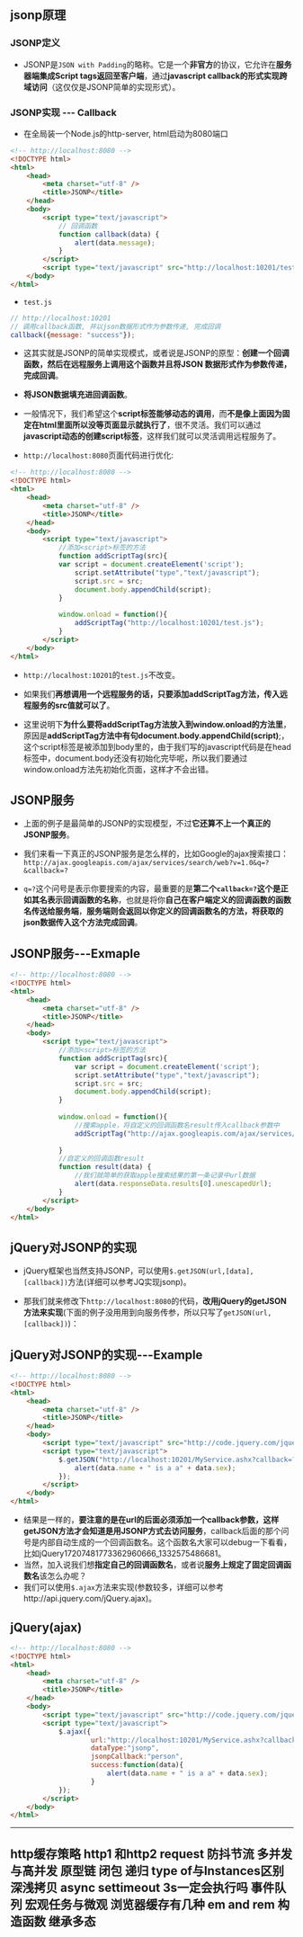 ## jsonp原理  

### JSONP定义
- JSONP是`JSON with Padding`的略称。它是一个**非官方**的协议，它允许在**服务器端集成Script tags返回至客户端**，通过**javascript callback的形式实现跨域访问**（这仅仅是JSONP简单的实现形式）。


### JSONP实现 --- Callback


- 在全局装一个Node.js的http-server, html启动为8080端口

``` html
<!-- http://localhost:8080 -->
<!DOCTYPE html>
<html>
    <head>
        <meta charset="utf-8" />
        <title>JSONP</title>
    </head>
    <body>
        <script type="text/javascript">
            // 回调函数
            function callback(data) {
                alert(data.message);
            }
        </script>
        <script type="text/javascript" src="http://localhost:10201/test.js"></script>
    </body>
</html>
```

- `test.js`

``` javascript
// http://localhost:10201
// 调用callback函数, 并以json数据形式作为参数传递, 完成回调
callback({message: "success"});
```

- 这其实就是JSONP的简单实现模式，或者说是JSONP的原型：**创建一个回调函数，然后在远程服务上调用这个函数并且将JSON 数据形式作为参数传递，完成回调**。
- **将JSON数据填充进回调函数**。


- 一般情况下，我们希望这个**script标签能够动态的调用**，而**不是像上面因为固定在html里面所以没等页面显示就执行了**，很不灵活。我们可以通过**javascript动态的创建script标签**，这样我们就可以灵活调用远程服务了。

- `http://localhost:8080`页面代码进行优化:

``` html
<!-- http://localhost:8080 -->
<!DOCTYPE html>
<html>
    <head>
        <meta charset="utf-8" />
        <title>JSONP</title>
    </head>
    <body>
        <script type="text/javascript">
            //添加<script>标签的方法
            function addScriptTag(src){
            var script = document.createElement('script');
                script.setAttribute("type","text/javascript");
                script.src = src;
                document.body.appendChild(script);
            }
            
            window.onload = function(){
                addScriptTag("http://localhost:10201/test.js");
            }
        </script>
    </body>
</html>
```

- `http://localhost:10201`的`test.js`不改变。


- 如果我们**再想调用一个远程服务的话，只要添加addScriptTag方法，传入远程服务的src值就可以了**。

- 这里说明下**为什么要将addScriptTag方法放入到window.onload的方法里**，原因是**addScriptTag方法中有句document.body.appendChild(script)**;，这个script标签是被添加到body里的，由于我们写的javascript代码是在head标签中，document.body还没有初始化完毕呢，所以我们要通过window.onload方法先初始化页面，这样才不会出错。


## JSONP服务
- 上面的例子是最简单的JSONP的实现模型，不过**它还算不上一个真正的JSONP服务**。

- 我们来看一下真正的JSONP服务是怎么样的，比如Google的ajax搜索接口：`http://ajax.googleapis.com/ajax/services/search/web?v=1.0&q=?&callback=?`

- `q=?`这个问号是表示你要搜索的内容，最重要的是**第二个`callback=?`这个是正如其名表示回调函数的名称**，也就是将你**自己在客户端定义的回调函数的函数名传送给服务端**，**服务端则会返回以你定义的回调函数名的方法，将获取的json数据传入这个方法完成回调**。

## JSONP服务---Exmaple

``` html
<!-- http://localhost:8080 -->
<!DOCTYPE html>
<html>
    <head>
        <meta charset="utf-8" />
        <title>JSONP</title>
    </head>
    <body>
        <script type="text/javascript">
            //添加<script>标签的方法
            function addScriptTag(src){
                var script = document.createElement('script');
                script.setAttribute("type","text/javascript");
                script.src = src;
                document.body.appendChild(script);
            }
            
            window.onload = function(){
                //搜索apple，将自定义的回调函数名result传入callback参数中
                addScriptTag("http://ajax.googleapis.com/ajax/services/search/web?v=1.0&q=apple&callback=result");
                
            }
            //自定义的回调函数result
            function result(data) {
                //我们就简单的获取apple搜索结果的第一条记录中url数据
                alert(data.responseData.results[0].unescapedUrl);
            }
        </script>
    </body>
</html>
```

## jQuery对JSONP的实现

- jQuery框架也当然支持JSONP，可以使用`$.getJSON(url,[data],[callback])`方法(详细可以参考JQ实现jsonp)。

- 那我们就来修改下`http://localhost:8080`的代码，**改用jQuery的getJSON方法来实现**(下面的例子没用用到向服务传参，所以只写了`getJSON(url,[callback])`)：

## jQuery对JSONP的实现---Example

``` html
<!-- http://localhost:8080 -->
<!DOCTYPE html>
<html>
    <head>
        <meta charset="utf-8" />
        <title>JSONP</title>
    </head>
    <body>
        <script type="text/javascript" src="http://code.jquery.com/jquery-latest.js"></script>
        <script type="text/javascript">
            $.getJSON("http://localhost:10201/MyService.ashx?callback=?",function(data){
                alert(data.name + " is a a" + data.sex);
            });
        </script>
    </body>
</html>
```

- 结果是一样的，**要注意的是在url的后面必须添加一个callback参数，这样getJSON方法才会知道是用JSONP方式去访问服务**，callback后面的那个问号是内部自动生成的一个回调函数名。这个函数名大家可以debug一下看看，比如jQuery17207481773362960666_1332575486681。
- 当然，加入说我们想**指定自己的回调函数名**，或者说**服务上规定了固定回调函数名**该怎么办呢？
- 我们可以使用`$.ajax`方法来实现(参数较多，详细可以参考http://api.jquery.com/jQuery.ajax)。

## jQuery(ajax)

``` html
<!-- http://localhost:8080 -->
<!DOCTYPE html>
<html>
    <head>
        <meta charset="utf-8" />
        <title>JSONP</title>
    </head>
    <body>
        <script type="text/javascript" src="http://code.jquery.com/jquery-latest.js"></script>
        <script type="text/javascript">
            $.ajax({
                    url:"http://localhost:10201/MyService.ashx?callback=?",   
                    dataType:"jsonp",
                    jsonpCallback:"person",
                    success:function(data){
                        alert(data.name + " is a a" + data.sex);
                    }
            });
        </script>
    </body>
</html>
``` 

------

## http缓存策略 http1 和http2 request  防抖节流  多并发与高并发 原型链 闭包 递归 type of与Instances区别 深浅拷贝 async  settimeout 3s一定会执行吗 事件队列 宏观任务与微观 浏览器缓存有几种 em and rem 构造函数 继承多态